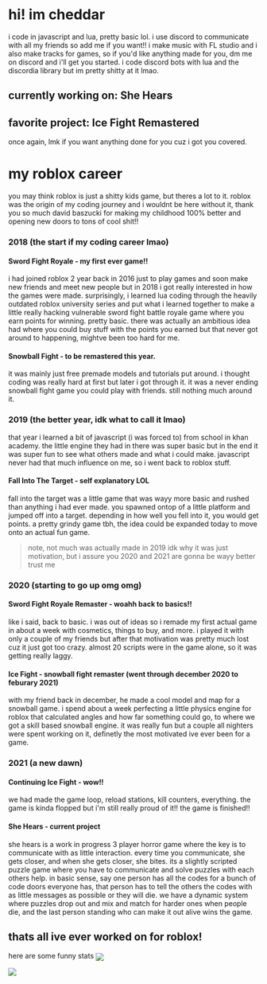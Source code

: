 # hi! im cheddar
i code in javascript and lua, pretty basic lol. i use discord to communicate with all my friends so add me if you want!! i make music with FL studio and i also make tracks for games, so if you'd like anything made for you, dm me on discord and i'll get you started.
i code discord bots with lua and the discordia library but im pretty shitty at it lmao.
## currently working on: She Hears
## favorite project: Ice Fight Remastered
once again, lmk if you want anything done for you cuz i got you covered.
# my roblox career
you may think roblox is just a shitty kids game, but theres a lot to it. roblox was the origin of my coding journey and i wouldnt be here without it, thank you so much david baszucki for making my childhood 100% better and opening new doors to tons of cool shit!!

### **2018** (the start if my coding career lmao)
#### Sword Fight Royale - my first ever game!! 
i had joined roblox 2 year back in 2016 just to play games and soon make new friends and meet new people but in 2018 i got really interested in how the games were made. surprisingly, i learned lua coding through the heavily outdated roblox university series and put what i learned together to make a little really hacking vulnerable sword fight battle royale game where you earn points for winning. pretty basic. there was actually an ambitious idea  had where you could buy stuff with the points you earned but that never got around to happening, mightve been too hard for me.
#### Snowball Fight - to be remastered this year.
it was mainly just free premade models and tutorials put around. i thought coding was really hard at first but later i got through it. it was a never ending snowball fight game you could play with friends. still nothing much around it.
### **2019** (the better year, idk what to call it lmao)
that year i learned a bit of javascript (i was forced to) from school in khan academy. the little engine they had in there was super basic but in the end it was super fun to see what others made and what i could make. javascript never had that much influence on me, so i went back to roblox stuff.
#### Fall Into The Target - self explanatory LOL
fall into the target was a little game that was wayy more basic and rushed than anything i had ever made. you spawned ontop of a little platform and jumped off into a target. depending in how well you fell into it, you would get points. a pretty grindy game tbh, the idea could be expanded today to move onto an actual fun game.
> note, not much was actually made in 2019 idk why it was just motivation, but i assure you 2020 and 2021 are gonna be wayy better trust me
### **2020** (starting to go up omg omg)
#### Sword Fight Royale Remaster - woahh back to basics!!
like i said, back to basic. i was out of ideas so i remade my first actual game in about a week with cosmetics, things to buy, and more. i played it with only a couple of my friends but after that motivation was pretty much lost cuz it just got too crazy. almost 20 scripts were in the game alone, so it was getting really laggy.
#### Ice Fight - snowball fight remaster (went through december 2020 to feburary 2021)
with my friend back in december, he made a cool model and map for a snowball game. i spend about a week perfecting a little physics engine for roblox that calculated angles and how far something could go, to where we got a skill based snowball engine. it was really fun but a couple all nighters were spent working on it, definetly the most motivated ive ever been for a game.
### **2021** (a new dawn)
#### Continuing Ice Fight - wow!!
we had made the game loop, reload stations, kill counters, everything. the game is kinda flopped but i'm still really proud of it!! the game is finished!!
#### She Hears - current project
she hears is a work in progress 3 player horror game where the key is to communicate with as little interaction. every time you communicate, she gets closer, and when she gets closer, she bites. its a slightly scripted puzzle game where you have to communicate and solve puzzles with each others help. in basic sense, say one person has all the codes for a bunch of code doors everyone has, that person has to tell the others the codes with as little messages as possible or they will die. we have a dynamic system where puzzles drop out and mix and match for harder ones when people die, and the last person standing who can make it out alive wins the game.

## thats all ive ever worked on for roblox!
here are some funny stats
<a href="https://github.com/hicheddar">
    <img align="center" src="https://github-readme-stats.vercel.app/api?username=hicheddar&show_icons=true&theme=dark"/> 

</a>

<a href="https://github.com/hicheddar">
    <img align="center" src="https://github-readme-stats.vercel.app/api/top-langs/?username=hicheddar&theme=dark" />
</a>

